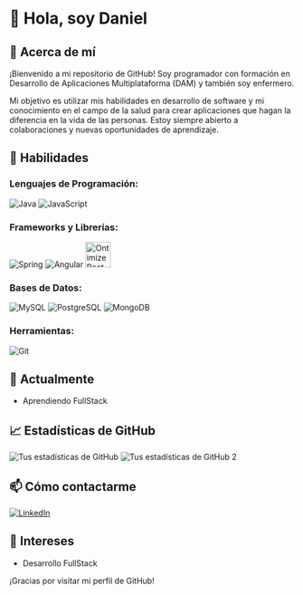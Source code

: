 # 👋 Hola, soy Daniel
 
## 💭 Acerca de mí
 
¡Bienvenido a mi repositorio de GitHub! Soy programador con formación en Desarrollo de Aplicaciones Multiplataforma (DAM) y también soy enfermero.

Mi objetivo es utilizar mis habilidades en desarrollo de software y mi conocimiento en el campo de la salud para crear aplicaciones que hagan la diferencia en la vida de las personas. Estoy siempre abierto a colaboraciones y nuevas oportunidades de aprendizaje.
 
## 🚀 Habilidades
 
### **Lenguajes de Programación**:

  ![Java](https://img.shields.io/badge/Java-ED8B00?style=for-the-badge&logo=java&logoColor=white)
  ![JavaScript](https://img.shields.io/badge/JavaScript-323330?style=for-the-badge&logo=javascript&logoColor=F7DF1E)
### **Frameworks y Librerías**:

  ![Spring](https://img.shields.io/badge/Spring-6DB33F?style=for-the-badge&logo=spring&logoColor=white)
  ![Angular](https://img.shields.io/badge/Angular-DD0031?style=for-the-badge&logo=angular&logoColor=white)
  [<img src="https://www.ontimize.com/xwiki/bin/download/Ontimize+Training/WebHome/ontimize-logo.png" alt="OntimizeBoot" height="45">](https://ontimize.github.io/docs/v3/)
### **Bases de Datos**:

  ![MySQL](https://img.shields.io/badge/MySQL-4479A1?style=for-the-badge&logo=mysql&logoColor=white)
  ![PostgreSQL](https://img.shields.io/badge/PostgreSQL-316192?style=for-the-badge&logo=postgresql&logoColor=white)
  ![MongoDB](https://img.shields.io/badge/MongoDB-4EA94B?style=for-the-badge&logo=mongodb&logoColor=white)
### **Herramientas**:

  ![Git](https://img.shields.io/badge/Git-F05032?style=for-the-badge&logo=git&logoColor=white)
 
## 🌱 Actualmente
 
- Aprendiendo FullStack
 
## 📈 Estadísticas de GitHub
 
![Tus estadísticas de GitHub](https://github-readme-stats.vercel.app/api?username=dverdes&show_icons=true&theme=radical)
![Tus estadísticas de GitHub 2](https://github-readme-stats.vercel.app/api/top-langs/?username=dverdes&layout=compact&langs_count=16&theme=dracula)
 
## 📫 Cómo contactarme
 
[![LinkedIn](https://img.shields.io/badge/LinkedIn-blue?style=flat&logo=linkedin&label=LinkedIn)](https://www.linkedin.com/in/daniel-verdes-mart%C3%ADnez-4557a5241)
 
## 🎨 Intereses
 
- Desarrollo FullStack
 
¡Gracias por visitar mi perfil de GitHub!

<!--
**DVerdes/DVerdes** is a ✨ _special_ ✨ repository because its `README.md` (this file) appears on your GitHub profile.

Here are some ideas to get you started:

- 🔭 I’m currently working on ...
- 🌱 I’m currently learning ...
- 👯 I’m looking to collaborate on ...
- 🤔 I’m looking for help with ...
- 💬 Ask me about ...
- 📫 How to reach me: ...
- 😄 Pronouns: ...
- ⚡ Fun fact: ...
-->

